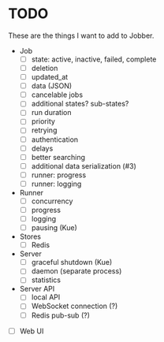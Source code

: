 TODO
===

These are the things I want to add to Jobber.

- Job
  + [ ] state: active, inactive, failed, complete
  + [ ] deletion
  + [ ] updated_at
  + [ ] data (JSON)
  + [ ] cancelable jobs
  + [ ] additional states? sub-states?
  + [ ] run duration
  + [ ] priority
  + [ ] retrying
  + [ ] authentication
  + [ ] delays
  + [ ] better searching
  + [ ] additional data serialization (#3)
  + [ ] runner: progress
  + [ ] runner: logging

- Runner
  + [ ] concurrency
  + [ ] progress
  + [ ] logging
  + [ ] pausing (Kue)

- Stores
  + [ ] Redis

- Server
  + [ ] graceful shutdown (Kue)
  + [ ] daemon (separate process)
  + [ ] statistics

- Server API
  + [ ] local API
  + [ ] WebSocket connection (?)
  + [ ] Redis pub-sub (?)

- [ ] Web UI
